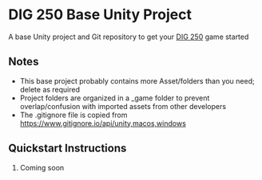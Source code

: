
# DIG 250 Base Unity Project

A base Unity project and Git repository to get your [DIG 250](https://github.com/omundy/game-art-dev) game started

## Notes

* This base project probably contains more Asset/folders than you need; delete as required
* Project folders are organized in a _game folder to prevent overlap/confusion with imported assets from other developers
* The .gitignore file is copied from https://www.gitignore.io/api/unity,macos,windows


## Quickstart Instructions

1. Coming soon